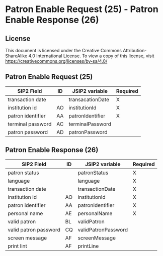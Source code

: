 # Patron Enable Request (25) - Patron Enable Response (26)

## License

This document is licensed under the Creative Commons Attribution-ShareAlike 4.0 International License.
To view a copy of this license, visit <https://creativecommons.org/licenses/by-sa/4.0/>

## Patron Enable Request (25)

SIP2 Field        | ID | JSIP2 variable   | Required
------------------|----|------------------|-----------
transaction date  |    | transacationDate | X
institution id    | AO | institutionId    | X
patron identifier | AA | patronIdentifier | X
terminal password | AC | terminalPassword |
patron password   | AD | patronPassword   |

## Patron Enable Response (26)

SIP2 Field            | ID | JSIP2 variable      | Required
----------------------|----|---------------------|-----------
patron status         |    | patronStatus        | X
language              |    | language            | X
transaction date      |    | transactionDate     | X
institution id        | AO | institutionId       | X
patron identifier     | AA | patronIdentifier    | X
personal name         | AE | personalName        | X
valid patron          | BL | validPatron         |
valid patron password | CQ | validPatronPassword |
screen message        | AF | screenMessage       |
print lint            | AF | printLine           |
